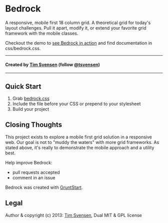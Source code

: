 # Bedrock
A responsive, mobile first 18 column grid. A theoretical grid for today's layout challenges. Pull it apart, modify it, or extend your favorite grid framework with the mobile classes.

Checkout the demo to [see Bedrock in action](http://dfcb.github.com/Bedrock/) and find documentation in css/bedrock.css.


* * *
#### Created by [Tim Svensen](http://timsvensen.com) (follow [@tsvensen](https://twitter.com/tsvensen))
* * *


## Quick Start
1. Grab [bedrock.css](https://github.com/dfcb/Bedrock/blob/master/css/custom/style.css)
2. Include the file before your CSS or prepend to your stylesheet
3. Build your project


## Closing Thoughts
This project exists to explore a mobile first grid solution in a responsive web. Our goal is not to "muddy the waters" with more grid frameworks. As stated above, it's really to demonstrate the mobile approach and a utility best.

Help improve Bedrock:
* pull requests accepted
* comment in an issue

Bedrock was created with [GruntStart](http://tsvensen.github.com/GruntStart/).

## Legal
Author & copyright (c) 2013: [Tim Svensen](http://timsvensen.com), Dual MIT & GPL license
